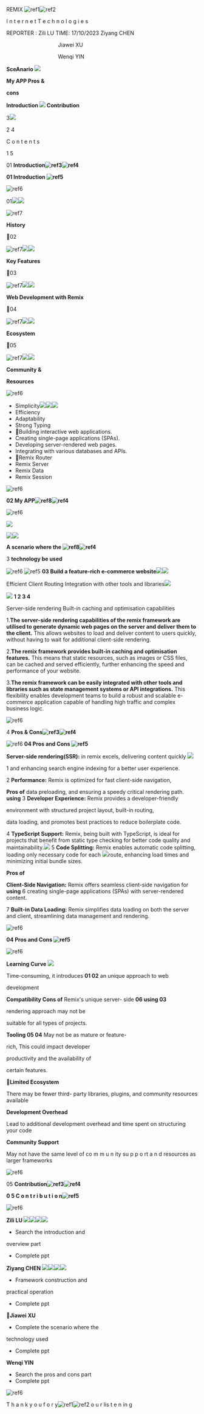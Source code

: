 ﻿REMIX ![ref1]![ref2]

I n t e r n e t  T e c h n o l o g i e s 

REPORTER : Zili LU TIME: 17/10/2023                    Ziyang CHEN 

`                   `Jiawei XU 

`                   `Wenqi YIN 

**SceAnario ![](Aspose.Words.ea3bc00f-38ce-40da-b278-fb249e4fd5a9.003.png)**

**My APP Pros &** 

**cons**

**Introduction ![](Aspose.Words.ea3bc00f-38ce-40da-b278-fb249e4fd5a9.004.png) Contribution**

3![](Aspose.Words.ea3bc00f-38ce-40da-b278-fb249e4fd5a9.005.png)

2 4

C o n t e n t s

1 5

01 **Introduction![ref3]![ref4]**

**01  Introduction ![ref5]**

![ref6]

01![](Aspose.Words.ea3bc00f-38ce-40da-b278-fb249e4fd5a9.010.png)![](Aspose.Words.ea3bc00f-38ce-40da-b278-fb249e4fd5a9.011.png)

![ref7]

**History**

02

![ref7]![](Aspose.Words.ea3bc00f-38ce-40da-b278-fb249e4fd5a9.013.png)![](Aspose.Words.ea3bc00f-38ce-40da-b278-fb249e4fd5a9.014.png)

**Key Features**

03

![ref7]![](Aspose.Words.ea3bc00f-38ce-40da-b278-fb249e4fd5a9.015.png)![](Aspose.Words.ea3bc00f-38ce-40da-b278-fb249e4fd5a9.016.png)

**Web Development with Remix**

04

![ref7]![](Aspose.Words.ea3bc00f-38ce-40da-b278-fb249e4fd5a9.017.png)![](Aspose.Words.ea3bc00f-38ce-40da-b278-fb249e4fd5a9.018.png)

**Ecosystem**

05

![ref7]![](Aspose.Words.ea3bc00f-38ce-40da-b278-fb249e4fd5a9.019.png)![](Aspose.Words.ea3bc00f-38ce-40da-b278-fb249e4fd5a9.020.png)

**Community &** 

**Resources**

![ref6]

- Simplicity![](Aspose.Words.ea3bc00f-38ce-40da-b278-fb249e4fd5a9.021.png)![](Aspose.Words.ea3bc00f-38ce-40da-b278-fb249e4fd5a9.022.png)![](Aspose.Words.ea3bc00f-38ce-40da-b278-fb249e4fd5a9.023.png)
- Efficiency
- Adaptability
- Strong Typing
- Building interactive web applications.
- Creating single-page applications (SPAs).
- Developing server-rendered web pages.
- Integrating with various databases and APIs.
- Remix Router 
- Remix Server 
- Remix Data 
- Remix Session 

![ref6]

**02 My APP![ref8]![ref4]**

![ref6]

![](Aspose.Words.ea3bc00f-38ce-40da-b278-fb249e4fd5a9.025.png)


![](Aspose.Words.ea3bc00f-38ce-40da-b278-fb249e4fd5a9.026.png)![](Aspose.Words.ea3bc00f-38ce-40da-b278-fb249e4fd5a9.027.jpeg)

**A scenario where the ![ref8]![ref4]**

3  **technology be used**

![ref6]
![ref5] **03 Build a feature-rich e-commerce website![](Aspose.Words.ea3bc00f-38ce-40da-b278-fb249e4fd5a9.028.png)![](Aspose.Words.ea3bc00f-38ce-40da-b278-fb249e4fd5a9.029.png)**

Efficient Client Routing Integration with other tools and libraries![](Aspose.Words.ea3bc00f-38ce-40da-b278-fb249e4fd5a9.030.png)

![](Aspose.Words.ea3bc00f-38ce-40da-b278-fb249e4fd5a9.031.png) **1 2 3 4**

Server-side rendering    Built-in caching and optimisation capabilities

1\.**The server-side rendering capabilities of the remix framework are utilised to generate dynamic web pages on the server and deliver them to the client.** This allows websites to load and deliver content to users quickly, without having to wait for additional client-side rendering.

2\.**The remix framework provides built-in caching and optimisation features.** This means that static resources, such as images or CSS files, can be cached and served efficiently, further enhancing the speed and performance of your website.

3\.**The remix framework can be easily integrated with other tools and libraries such as state management systems or API integrations.** This flexibility enables development teams to build a robust and scalable e- commerce application capable of handling high traffic and complex business logic.

![ref6]

4  **Pros & Cons![ref3]![ref4]**

![ref6]
**04 Pros and Cons ![ref5]**

**Server-side rendering(SSR):** in remix excels, delivering content quickly ![](Aspose.Words.ea3bc00f-38ce-40da-b278-fb249e4fd5a9.032.png)

1  and enhancing search engine indexing for a better user experience.

   2  **Performance:** Remix is optimized for fast client-side navigation, 

**Pros of**  data preloading, and ensuring a speedy critical rendering path. **using** 3 **Developer Experience:** Remix provides a developer-friendly 

environment with structured project layout, built-in routing, 

data loading, and promotes best practices to reduce boilerplate code.

4  **TypeScript Support:** Remix, being built with TypeScript, is ideal for projects that benefit from static type checking for better code quality and maintainability.![](Aspose.Words.ea3bc00f-38ce-40da-b278-fb249e4fd5a9.033.png)
5  **Code Splitting:** Remix enables automatic code splitting, loading only necessary code for each ![](Aspose.Words.ea3bc00f-38ce-40da-b278-fb249e4fd5a9.034.png)route, enhancing load times and minimizing initial bundle sizes.

**Pros of** 

**Client-Side Navigation:** Remix offers seamless client-side navigation for **using** 6 creating single-page applications (SPAs) with server-rendered content.

7 **Built-in Data Loading:** Remix simplifies data loading on both the server and client, streamlining data management and rendering.

![ref6]

**04 Pros and Cons ![ref5]**

![ref6]

**Learning Curve ![](Aspose.Words.ea3bc00f-38ce-40da-b278-fb249e4fd5a9.035.png)**

Time-consuming, it introduces   **01 02** an unique approach to web     

development

**Compatibility  Cons of**     Remix's unique server- side  **06 using 03**

rendering approach may not be 

suitable for all types of projects.

**Tooling 05 04** May not be as mature or feature-

rich, This could impact developer 

productivity and the availability of 

certain features.

**Limited Ecosystem**

There may be fewer third- party libraries, plugins, and community resources available

**Development Overhead**

Lead to additional development overhead and time spent on structuring your code

**Community Support**

May not have the same level of co m m u n ity su p p o rt a n d resources as larger frameworks

![ref6]

05 **Contribution![ref3]![ref4]**

**0 5  C o n t r i b u t i o n![ref5]**

![ref6]

**Zili LU ![](Aspose.Words.ea3bc00f-38ce-40da-b278-fb249e4fd5a9.036.png)![](Aspose.Words.ea3bc00f-38ce-40da-b278-fb249e4fd5a9.037.jpeg)![](Aspose.Words.ea3bc00f-38ce-40da-b278-fb249e4fd5a9.038.png)![](Aspose.Words.ea3bc00f-38ce-40da-b278-fb249e4fd5a9.039.png)**

- Search the introduction and       

overview part

- Complete ppt

**Ziyang CHEN ![](Aspose.Words.ea3bc00f-38ce-40da-b278-fb249e4fd5a9.040.png)![](Aspose.Words.ea3bc00f-38ce-40da-b278-fb249e4fd5a9.041.jpeg)![](Aspose.Words.ea3bc00f-38ce-40da-b278-fb249e4fd5a9.042.png)![](Aspose.Words.ea3bc00f-38ce-40da-b278-fb249e4fd5a9.043.jpeg)**

- Framework construction and  

practical operation 

- Complete ppt 

**Jiawei XU**

- Complete the scenario where the  

technology used

- Complete ppt

**Wenqi YIN**

- Search the pros and cons part
- Complete ppt

![ref6]

T h a n k  y o u  f o r y![ref1]![ref2] o u r  lis t e n in g

[ref1]: Aspose.Words.ea3bc00f-38ce-40da-b278-fb249e4fd5a9.001.png
[ref2]: Aspose.Words.ea3bc00f-38ce-40da-b278-fb249e4fd5a9.002.png
[ref3]: Aspose.Words.ea3bc00f-38ce-40da-b278-fb249e4fd5a9.006.png
[ref4]: Aspose.Words.ea3bc00f-38ce-40da-b278-fb249e4fd5a9.007.png
[ref5]: Aspose.Words.ea3bc00f-38ce-40da-b278-fb249e4fd5a9.008.png
[ref6]: Aspose.Words.ea3bc00f-38ce-40da-b278-fb249e4fd5a9.009.png
[ref7]: Aspose.Words.ea3bc00f-38ce-40da-b278-fb249e4fd5a9.012.png
[ref8]: Aspose.Words.ea3bc00f-38ce-40da-b278-fb249e4fd5a9.024.png
